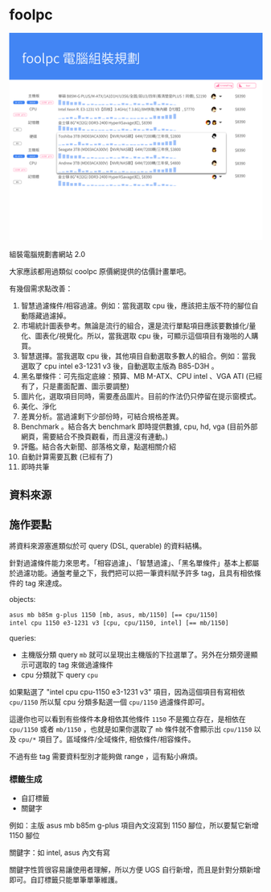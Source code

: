 # foolpc

![](art/foolpc-wireframe.png)

組裝電腦規劃書網站 2.0

大家應該都用過類似 coolpc 原價網提供的估價計畫單吧。

有幾個需求點改善：

1. 智慧過濾條件/相容過濾。例如：當我選取 cpu 後，應該把主版不符的腳位自動隱藏過濾掉。
2. 市場統計圖表參考。無論是流行的組合，還是流行單點項目應該要數據化/量化、圖表化/視覺化。所以，當我選取 cpu 後，可顯示這個項目有幾啪的人購買。
3. 智慧選擇。當我選取 cpu 後，其他項目自動選取多數人的組合。例如：當我選取了 cpu intel e3-1231 v3 後，自動選取主版為 B85-D3H 。
4. 黑名單條件：可先指定底線：預算、MB M-ATX、CPU intel 、VGA ATI (已經有了，只是畫面配置、圖示要調整)
5. 圖片化，選取項目同時，需要產品圖片。目前的作法仍只停留在提示窗模式。
6. 美化、淨化
7. 差異分析。當過濾剩下少部份時，可結合規格差異。
8. Benchmark 。結合各大 benchmark 即時提供數據, cpu, hd, vga (目前外部網頁，需要結合不換頁觀看，而且還沒有連動。)
9. 評鑑。結合各大新聞、部落格文章，點選相關介紹
10. 自動計算需要瓦數 (已經有了)
11. 即時共筆

## 資料來源

## 施作要點

將資料來源塞進類似於可 query (DSL, querable) 的資料結構。

針對過濾條件能力來思考。「相容過濾」、「智慧過濾」、「黑名單條件」基本上都屬於過濾功能。通盤考量之下，我們把可以把一筆資料賦予許多 tag，且具有相依條件的 tag 來達成。

objects:

```
asus mb b85m g-plus 1150 [mb, asus, mb/1150] [== cpu/1150]
intel cpu 1150 e3-1231 v3 [cpu, cpu/1150, intel] [== mb/1150]
```

queries:

* 主機版分類 query `mb` 就可以呈現出主機版的下拉選單了。另外在分類旁邊顯示可選取的 tag 來做過濾條件
* cpu 分類就下 query `cpu`

如果點選了 "intel cpu cpu-1150 e3-1231 v3" 項目，因為這個項目有寫相依 `cpu/1150` 所以幫 cpu 分類多點選一個 `cpu/1150` 過濾條件即可。

這邊你也可以看到有些條件本身相依其他條件 `1150` 不是獨立存在，是相依在 `cpu/1150` 或者 `mb/1150` ，也就是如果你選取了 `mb` 條件就不會顯示出 `cpu/1150` 以及 `cpu/*` 項目了。區域條件/全域條件, 相依條件/相容條件。

不過有些 tag 需要資料型別才能夠做 range ，這有點小麻煩。

### 標籤生成

* 自訂標籤
* 關鍵字

例如：主版 asus mb b85m g-plus 項目內文沒寫到 1150 腳位，所以要幫它新增 1150 腳位

關鍵字：如 intel, asus 內文有寫

關鍵字性質很容易讓使用者理解，所以方便 UGS 自行新增，而且是針對分類新增即可。自訂標籤只能單筆單筆維護。
